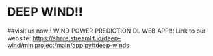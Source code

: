 # DEEP WIND!!
##visit us now!!
WIND POWER PREDICTION DL WEB APP!!!
Link to our website: https://share.streamlit.io/deep-wind/miniproject/main/app.py#deep-winds
